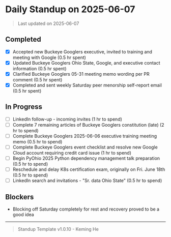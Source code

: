 # Daily Standup on 2025-06-07

> Last updated on 2025-06-07

## Completed

- [x] Accepted new Buckeye Googlers executive, invited to training and meeting with Google (0.5 hr spent)
- [x] Updated Buckeye Googlers Ohio State, Google, and executive contact information (0.5 hr spent)
- [x] Clarified Buckeye Googlers 05-31 meeting memo wording per PR comment (0.5 hr spent)
- [x] Completed and sent weekly Saturday peer menorship self-report email (0.5 hr spent)

## In Progress

- [ ] LinkedIn follow-up - incoming invites (1 hr to spend)
- [ ] Complete 7 remaining articles of Buckeye Googlers constitution (late) (2 hr to spend)
- [ ] Complete Buckeye Googlers 2025-06-06 executive training meeting memo (0.5 hr to spend)
- [ ] Complete Buckeye Googlers event checklist and resolve new Google Cloud account requiring credit card issue (1 hr to spend)
- [ ] Begin PyOhio 2025 Python dependency management talk preparation (0.5 hr to spend)
- [ ] Reschedule and delay K8s certification exam, originally on Fri. June 18th (0.5 hr to spend)
- [ ] LinkedIn search and invitations - "Sr. data Ohio State" (0.5 hr to spend)

## Blockers

- Blocking off Saturday completely for rest and recovery proved to be a good idea

---

> Standup Template v1.0.10 - Keming He
